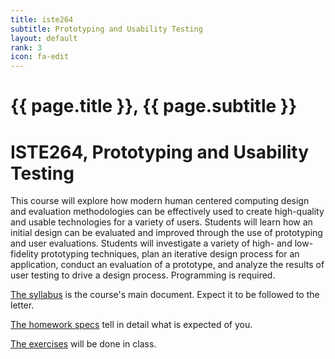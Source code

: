 ```yaml
---
title: iste264
subtitle: Prototyping and Usability Testing
layout: default
rank: 3
icon: fa-edit
---
```


# {{ page.title }}, {{ page.subtitle }}

# ISTE264, Prototyping and Usability Testing

This course will explore how modern human centered computing design and evaluation methodologies can be effectively used to create high-quality and usable technologies for a variety of users. Students will learn how an initial design can be evaluated and improved through the use of prototyping and user evaluations. Students will investigate a variety of high- and low-fidelity prototyping techniques, plan an iterative design process for an application, conduct an evaluation of a prototype, and analyze the results of user testing to drive a design process. Programming is required.

[The syllabus](prototyping+usability/syllabus.pdf) is the course's main document. Expect it to be followed to the letter.

[The homework specs](prototyping+usability/hwSpecs.pdf) tell in detail what is expected of you.

[The exercises](prototyping+usability/exercises) will be done in class.
